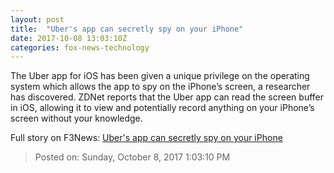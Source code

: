 ```yaml
---
layout: post
title:  "Uber's app can secretly spy on your iPhone"
date: 2017-10-08 13:03:10Z
categories: fox-news-technology
---
```


The Uber app for iOS has been given a unique privilege on the operating system which allows the app to spy on the iPhone’s screen, a researcher has discovered. ZDNet reports that the Uber app can read the screen buffer in iOS, allowing it to view and potentially record anything on your iPhone’s screen without your knowledge.


Full story on F3News: [Uber's app can secretly spy on your iPhone](http://www.f3nws.com/n/3sJQDB)

> Posted on: Sunday, October 8, 2017 1:03:10 PM

